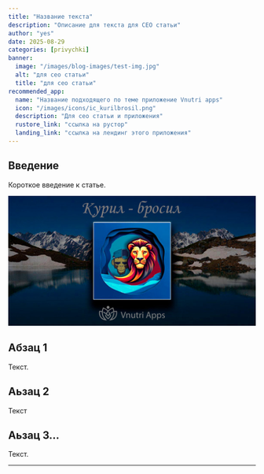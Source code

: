 ```yaml
---
title: "Название текста"
description: "Описание для текста для СЕО статьи"
author: "yes"
date: 2025-08-29
categories: [privychki]
banner:
  image: "/images/blog-images/test-img.jpg"
  alt: "для сео статьи"
  title: "для сео статьи"
recommended_app:
  name: "Название подходящего по теме приложение Vnutri apps"
  icon: "/images/icons/ic_kurilbrosil.png"
  description: "Для сео статьи и приложения"
  rustore_link: "ссылка на рустор"
  landing_link: "ссылка на лендинг этого приложения"
---
```


## Введение

Короткое введение к статье.

![Пример картинки]( /images/image_kurilbrosil.jpg "Путь к свободе от никотина")

## Абзац 1

Текст.

## Аьзац 2

Текст

## Аьзац 3...

Текст.

---















